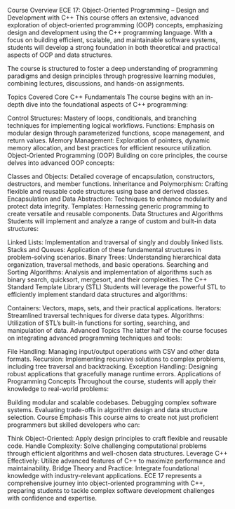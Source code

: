 Course Overview
ECE 17: Object-Oriented Programming – Design and Development with C++
This course offers an extensive, advanced exploration of object-oriented programming (OOP) concepts, emphasizing design and development using the C++ programming language. With a focus on building efficient, scalable, and maintainable software systems, students will develop a strong foundation in both theoretical and practical aspects of OOP and data structures.

The course is structured to foster a deep understanding of programming paradigms and design principles through progressive learning modules, combining lectures, discussions, and hands-on assignments.

Topics Covered
Core C++ Fundamentals
The course begins with an in-depth dive into the foundational aspects of C++ programming:

Control Structures: Mastery of loops, conditionals, and branching techniques for implementing logical workflows.
Functions: Emphasis on modular design through parameterized functions, scope management, and return values.
Memory Management: Exploration of pointers, dynamic memory allocation, and best practices for efficient resource utilization.
Object-Oriented Programming (OOP)
Building on core principles, the course delves into advanced OOP concepts:

Classes and Objects: Detailed coverage of encapsulation, constructors, destructors, and member functions.
Inheritance and Polymorphism: Crafting flexible and reusable code structures using base and derived classes.
Encapsulation and Data Abstraction: Techniques to enhance modularity and protect data integrity.
Templates: Harnessing generic programming to create versatile and reusable components.
Data Structures and Algorithms
Students will implement and analyze a range of custom and built-in data structures:

Linked Lists: Implementation and traversal of singly and doubly linked lists.
Stacks and Queues: Application of these fundamental structures in problem-solving scenarios.
Binary Trees: Understanding hierarchical data organization, traversal methods, and basic operations.
Searching and Sorting Algorithms: Analysis and implementation of algorithms such as binary search, quicksort, mergesort, and their complexities.
The C++ Standard Template Library (STL)
Students will leverage the powerful STL to efficiently implement standard data structures and algorithms:

Containers: Vectors, maps, sets, and their practical applications.
Iterators: Streamlined traversal techniques for diverse data types.
Algorithms: Utilization of STL’s built-in functions for sorting, searching, and manipulation of data.
Advanced Topics
The latter half of the course focuses on integrating advanced programming techniques and tools:

File Handling: Managing input/output operations with CSV and other data formats.
Recursion: Implementing recursive solutions to complex problems, including tree traversal and backtracking.
Exception Handling: Designing robust applications that gracefully manage runtime errors.
Applications of Programming Concepts
Throughout the course, students will apply their knowledge to real-world problems:

Building modular and scalable codebases.
Debugging complex software systems.
Evaluating trade-offs in algorithm design and data structure selection.
Course Emphasis
This course aims to create not just proficient programmers but skilled developers who can:

Think Object-Oriented: Apply design principles to craft flexible and reusable code.
Handle Complexity: Solve challenging computational problems through efficient algorithms and well-chosen data structures.
Leverage C++ Effectively: Utilize advanced features of C++ to maximize performance and maintainability.
Bridge Theory and Practice: Integrate foundational knowledge with industry-relevant applications.
ECE 17 represents a comprehensive journey into object-oriented programming with C++, preparing students to tackle complex software development challenges with confidence and expertise.






